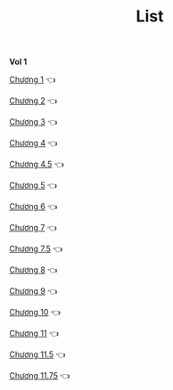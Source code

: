 ﻿---
layout: post
title: List
---

**Vol 1**

[Chương 1]() 👈

[Chương 2]() 👈

[Chương 3]() 👈

[Chương 4]() 👈

[Chương 4.5]() 👈

[Chương 5]() 👈

[Chương 6]() 👈

[Chương 7]() 👈

[Chương 7.5]() 👈

[Chương 8]() 👈

[Chương 9]() 👈

[Chương 10]() 👈

[Chương 11]() 👈

[Chương 11.5]() 👈

[Chương 11.75]() 👈
